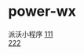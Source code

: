# power-wx
派沃小程序
<a href="https://myisczq.github.io/">111</a><br/>
<a href="https://dengfei1.github.io/paiwo/blob/master/pages/mask/mask.wxml">222</a>
